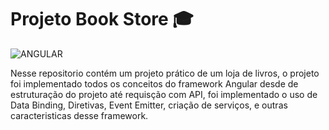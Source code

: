 # Projeto Book Store 🎓
<img aling='center' alt= 'ANGULAR' src='https://img.shields.io/badge/Angular-DD0031?style=for-the-badge&logo=angular&logoColor=white'/>

Nesse repositorio contém um projeto prático de um loja de livros, o projeto foi implementado todos os conceitos do framework Angular desde de estruturação do projeto
até requisção com API, foi implementado o uso de Data Binding, Diretivas, Event Emitter, criação de serviços, e outras caracteristicas desse framework.
